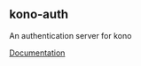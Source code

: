 ## kono-auth

An authentication server for kono

[Documentation](https://app.gitbook.com/@sparcs/s/sparcs-kono/kono-auth)
